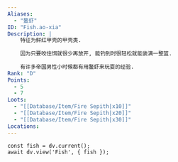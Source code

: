 ```yaml
---
Aliases:
  - "鳌虾"
ID: "Fish.ao-xia"
Description: |
    特征为鲜红甲壳的甲壳类.
    
    因为只要咬住饵就很少再放开, 能钓到时很轻松就能装满一整篮.
    
    有许多帝国男性小时候都有用鳌虾来玩耍的经验.
Rank: "D"
Points:
  - 5
  - 7
Loots:
  - "[[Database/Item/Fire Sepith|x10]]"
  - "[[Database/Item/Fire Sepith|x20]]"
  - "[[Database/Item/Fire Sepith|x30]]"
Locations:
---
```

```dataviewjs
const fish = dv.current();
await dv.view('Fish', { fish });
```